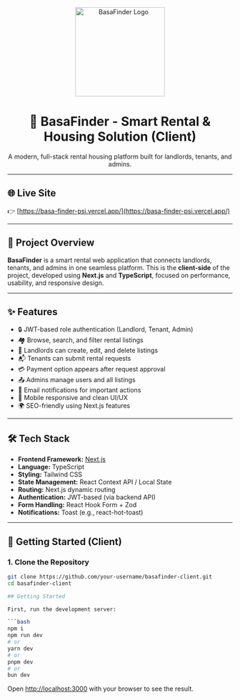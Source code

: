 <p align="center">
  <img src="/logo.png" alt="BasaFinder Logo" width="200"/>
</p>

<h1 align="center">🏡 BasaFinder - Smart Rental & Housing Solution (Client)</h1>

<p align="center">
  A modern, full-stack rental housing platform built for landlords, tenants, and admins.
</p>

---

## 🌐 Live Site

👉 [https://basa-finder-psi.vercel.app/](https://basa-finder-psi.vercel.app/)

---

## 📖 Project Overview

**BasaFinder** is a smart rental web application that connects landlords, tenants, and admins in one seamless platform. This is the **client-side** of the project, developed using **Next.js** and **TypeScript**, focused on performance, usability, and responsive design.

---

## ✨ Features

- 🔒 JWT-based role authentication (Landlord, Tenant, Admin)
- 🏘️ Browse, search, and filter rental listings
- 📝 Landlords can create, edit, and delete listings
- 📬 Tenants can submit rental requests
- 💳 Payment option appears after request approval
- 📤 Admins manage users and all listings
- 📧 Email notifications for important actions
- 📱 Mobile responsive and clean UI/UX
- 🌍 SEO-friendly using Next.js features

---

## 🛠️ Tech Stack

- **Frontend Framework:** [Next.js](https://nextjs.org/)
- **Language:** TypeScript
- **Styling:** Tailwind CSS
- **State Management:** React Context API / Local State
- **Routing:** Next.js dynamic routing
- **Authentication:** JWT-based (via backend API)
- **Form Handling:** React Hook Form + Zod
- **Notifications:** Toast (e.g., react-hot-toast)

---

## 🚀 Getting Started (Client)

### 1. Clone the Repository

```bash
git clone https://github.com/your-username/basafinder-client.git
cd basafinder-client

## Getting Started

First, run the development server:

```bash
npm i
npm run dev
# or
yarn dev
# or
pnpm dev
# or
bun dev
```

Open [http://localhost:3000](http://localhost:3000) with your browser to see the result.

